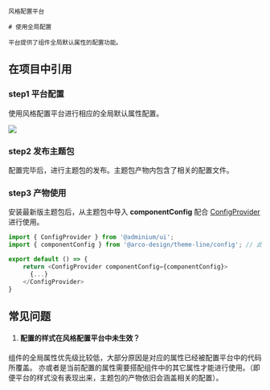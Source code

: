 `````
风格配置平台

# 使用全局配置

平台提供了组件全局默认属性的配置功能。
`````

## 在项目中引用

### step1 平台配置

使用风格配置平台进行相应的全局默认属性配置。

![](https://lf3-static.bytednsdoc.com/obj/eden-cn/unpzlK_vjyH/ljhwZthlaukjlkulzlp/DesignLab/20221122-113719.gif
)

### step2 发布主题包

配置完毕后，进行主题包的发布。主题包产物内包含了相关的配置文件。


### step3 产物使用

安装最新版主题包后，从主题包中导入 **componentConfig** 配合 [ConfigProvider](/react/components/config-provider) 进行使用。

```js
import { ConfigProvider } from '@adminium/ui';
import { componentConfig } from '@arco-design/theme-line/config'; // 此处需要配置为自己的主题包名

export default () => {
    return <ConfigProvider componentConfig={componentConfig}>
      {...}
    </ConfigProvider>
}
```

## 常见问题

1. #### 配置的样式在风格配置平台中未生效？

组件的全局属性优先级比较低，大部分原因是对应的属性已经被配置平台中的代码所覆盖。
亦或者是当前配置的属性需要搭配组件中的其它属性才能进行使用。（即便平台的样式没有表现出来，主题包的产物依旧会涵盖相关的配置）。
